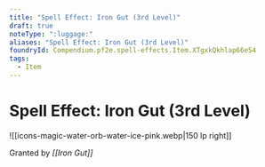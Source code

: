 ```yaml
---
title: "Spell Effect: Iron Gut (3rd Level)"
draft: true
noteType: ":luggage:"
aliases: "Spell Effect: Iron Gut (3rd Level)"
foundryId: Compendium.pf2e.spell-effects.Item.XTgxkQkhlap66e54
tags:
  - Item
---
```


# Spell Effect: Iron Gut (3rd Level)
![[icons-magic-water-orb-water-ice-pink.webp|150 lp right]]

Granted by _[[Iron Gut]]_
